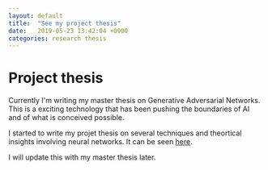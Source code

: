 ```yaml
---
layout: default
title:  "See my project thesis"
date:   2019-05-23 13:42:04 +0900
categories: research thesis
---
```


# Project thesis

Currently I'm writing my master thesis on Generative Adversarial Networks. This is a exciting technology that has been pushing the boundaries of AI and of what is conceived possible.

I started to write my projet thesis on several techniques and theortical insights involving neural networks. It can be seen [here](/files/ProsjektoppgaveH18.pdf).

I will update this with my master thesis later.
